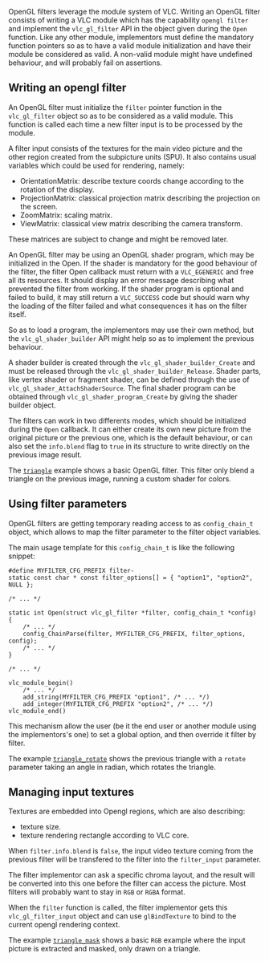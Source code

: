 OpenGL filters leverage the module system of VLC. Writing an OpenGL filter
consists of writing a VLC module which has the capability `opengl filter` and
implement the `vlc_gl_filter` API in the object given during the `Open`
function. Like any other module, implementors must define the mandatory
function pointers so as to have a valid module initialization and have their
module be considered as valid. A non-valid module might have undefined
behaviour, and will probably fail on assertions.

## Writing an opengl filter

An OpenGL filter must initialize the `filter` pointer function in the
`vlc_gl_filter` object so as to be considered as a valid module.  This function
is called each time a new filter input is to be processed by the module.

A filter input consists of the textures for the main video picture and the other
region created from the subpicture units (SPU). It also contains usual variables
which could be used for rendering, namely:
+ OrientationMatrix: describe texture coords change according to the rotation of
  the display.
+ ProjectionMatrix: classical projection matrix describing the projection on the
  screen.
+ ZoomMatrix: scaling matrix.
+ ViewMatrix: classical view matrix describing the camera transform.

These matrices are subject to change and might be removed later.

An OpenGL filter may be using an OpenGL shader program, which may be initialized
in the Open. If the shader is mandatory for the good behaviour of the filter,
the filter Open callback must return with a `VLC_EGENERIC` and free all its
resources. It should display an error message describing what prevented the
filter from working. If the shader program is optional and failed to build, it
may still return a `VLC_SUCCESS` code but should warn why the loading of the
filter failed and what consequences it has on the filter itself.

So as to load a program, the implementors may use their own method, but the
`vlc_gl_shader_builder` API might help so as to implement the previous
behaviour.

A shader builder is created through the `vlc_gl_shader_builder_Create` and must
be released through the `vlc_gl_shader_builder_Release`. Shader parts, like
vertex shader or fragment shader, can be defined through the use of
`vlc_gl_shader_AttachShaderSource`.
The final shader program can be obtained through `vlc_gl_shader_program_Create`
by giving the shader builder object.

The filters can work in two differents modes, which should be initialized during
the `Open` callback. It can either create its own new picture from the original
picture or the previous one, which is the default behaviour, or can also set the
`info.blend` flag to `true` in its structure to write directly on the previous
image result.

The [`triangle`] example shows a basic OpenGL filter. This filter only blend a
triangle on the previous image, running a custom shader for colors.

[`triangle`]: modules/video_output/opengl/filters/triangle.c

## Using filter parameters

OpenGL filters are getting temporary reading access to as `config_chain_t`
object, which allows to map the filter parameter to the filter object variables.

The main usage template for this `config_chain_t` is like the following snippet:

```
#define MYFILTER_CFG_PREFIX filter-
static const char * const filter_options[] = { "option1", "option2", NULL };

/* ... */

static int Open(struct vlc_gl_filter *filter, config_chain_t *config)
{
    /* ... */
    config_ChainParse(filter, MYFILTER_CFG_PREFIX, filter_options, config);
    /* ... */
}

/* ... */

vlc_module_begin()
    /* ... */
    add_string(MYFILTER_CFG_PREFIX "option1", /* ... */)
    add_integer(MYFILTER_CFG_PREFIX "option2", /* ... */)
vlc_module_end()
```

This mechanism allow the user (be it the end user or another module using the
implementors's one) to set a global option, and then override it filter by
filter.

The example [`triangle_rotate`] shows the previous triangle with a `rotate`
parameter taking an angle in radian, which rotates the triangle.

[`triangle_rotate`]: modules/video_output/opengl/filters/triangle_rotate.c

## Managing input textures

Textures are embedded into Opengl regions, which are also describing:
+ texture size.
+ texture rendering rectangle according to VLC core.

When `filter.info.blend` is `false`, the input video texture coming from the
previous filter will be transfered to the filter into the `filter_input`
parameter.

The filter implementor can ask a specific chroma layout, and the result will
be converted into this one before the filter can access the picture. Most
filters will probably want to stay in `RGB` or `RGBA` format.

When the `filter` function is called, the filter implementor gets this
`vlc_gl_filter_input` object and can use `glBindTexture` to bind to the
current opengl rendering context.

The example [`triangle_mask`] shows a basic `RGB` example where the input
picture is extracted and masked, only drawn on a triangle.

[`triangle_mask`]: modules/video_output/opengl/filters/triangle_mask.c
